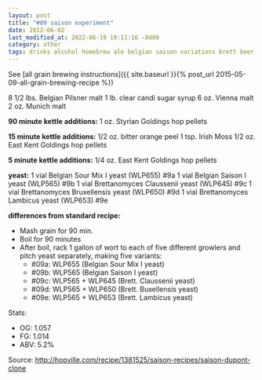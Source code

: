 ```yaml
---
layout: post
title: "#09 saison experiment"
date: 2012-06-02
last_modified_at: 2022-06-19 10:11:16 -0400
category: other
tags: drinks alcohol homebrew ale belgian saison variations brett beer
---
```

See  [all grain brewing instructions]({{ site.baseurl }}{% post_url 2015-05-09-all-grain-brewing-recipe %})

8 1/2 lbs. Belgian Pilsner malt
1 lb. clear candi sugar syrup
6 oz. Vienna malt
2 oz. Munich malt

**90 minute kettle additions:**
1 oz. Styrian Goldings hop pellets

**15 minute kettle additions:**
1/2 oz. bitter orange peel
1 tsp. Irish Moss
1/2 oz. East Kent Goldings hop pellets

**5 minute kettle additions:**
1/4 oz. East Kent Goldings hop pellets

**yeast:**
1 vial Belgian Sour Mix I yeast (WLP655) #9a
1 vial Belgian Saison I yeast (WLP565) #9b
1 vial Brettanomyces Claussenii yeast (WLP645) #9c
1 vial Brettanomyces Bruxellensis yeast (WLP650) #9d
1 vial Brettanomyces Lambicus yeast (WLP653) #9e

**differences from standard recipe:**
* Mash grain for 90 min.
* Boil for 90 minutes
* After boil, rack 1 gallon of wort to each of five different growlers and pitch
  yeast separately, making five variants:
  * #09a: WLP655 (Belgian Sour Mix I yeast)
  * #09b: WLP565 (Belgian Saison I yeast)
  * #09c: WLP565 + WLP645 (Brett. Claussenii yeast)
  * #09d: WLP565 + WLP650 (Brett. Buxellensis yeast)
  * #09e: WLP565 + WLP653 (Brett. Lambicus yeast)

Stats:
* OG: 1.057
* FG: 1.014
* ABV: 5.2%

Source: <http://hopville.com/recipe/1381525/saison-recipes/saison-dupont-clone>
